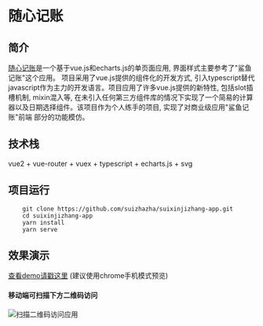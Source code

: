 # 随心记账

## 简介
[随心记账](https://suizhazha.github.io/suixinjizhang-app)是一个基于vue.js和echarts.js的单页面应用, 界面样式主要参考了"鲨鱼记账"这个应用。
项目采用了vue.js提供的组件化的开发方式, 引入typescript替代javascript作为主力的开发语言。项目应用了许多vue.js提供的新特性, 包括slot插槽机制,
mixin混入等, 在未引入任何第三方组件库的情况下实现了一个简易的计算器以及日期选择组件。该项目作为个人练手的项目, 实现了对商业级应用"鲨鱼记账"前端
部分的功能模仿。

## 技术栈
vue2 + vue-router + vuex + typescript + echarts.js + svg

## 项目运行
```
    git clone https://github.com/suizhazha/suixinjizhang-app.git
    cd suixinjizhang-app
    yarn install
    yarn serve
```

## 效果演示
[查看demo请戳这里](https://suizhazha.github.io/suixinjizhang-app) (建议使用chrome手机模式预览)

#### 移动端可扫描下方二维码访问
![扫描二维码访问应用]()

